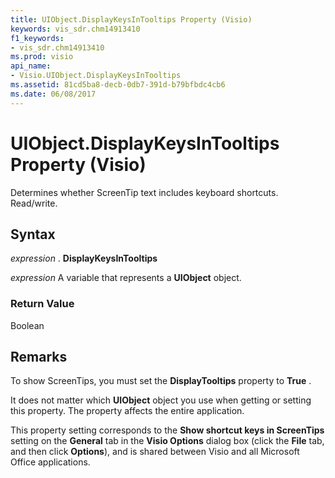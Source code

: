 ```yaml
---
title: UIObject.DisplayKeysInTooltips Property (Visio)
keywords: vis_sdr.chm14913410
f1_keywords:
- vis_sdr.chm14913410
ms.prod: visio
api_name:
- Visio.UIObject.DisplayKeysInTooltips
ms.assetid: 81cd5ba8-decb-0db7-391d-b79bfbdc4cb6
ms.date: 06/08/2017
---
```



# UIObject.DisplayKeysInTooltips Property (Visio)

Determines whether ScreenTip text includes keyboard shortcuts. Read/write. 


## Syntax

 _expression_ . **DisplayKeysInTooltips**

 _expression_ A variable that represents a **UIObject** object.


### Return Value

Boolean


## Remarks

To show ScreenTips, you must set the **DisplayTooltips** property to **True** .

It does not matter which **UIObject** object you use when getting or setting this property. The property affects the entire application.

This property setting corresponds to the **Show shortcut keys in ScreenTips** setting on the **General** tab in the **Visio Options** dialog box (click the **File** tab, and then click **Options**), and is shared between Visio and all Microsoft Office applications.


